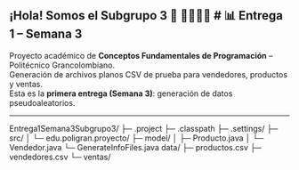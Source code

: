 ## ¡Hola! Somos el Subgrupo 3 👋 👨‍💻👩‍🎓 # 📊 Entrega 1 – Semana 3 
Proyecto académico de **Conceptos Fundamentales de Programación** – Politécnico Grancolombiano.  
Generación de archivos planos CSV de prueba para vendedores, productos y ventas.  
Esta es la **primera entrega (Semana 3)**: generación de datos pseudoaleatorios.

---------------------------------------------------------------------------

Entrega1Semana3Subgrupo3/
 ├─ .project
 ├─ .classpath
 ├─ .settings/
 ├─ src/
 │    └─ edu.poligran.proyecto/
    ├─ model/
    │   ├─ Producto.java
    │   └─ Vendedor.java
    └─ GenerateInfoFiles.java 
data/
 ├─ productos.csv
 ├─ vendedores.csv
 └─ ventas/
